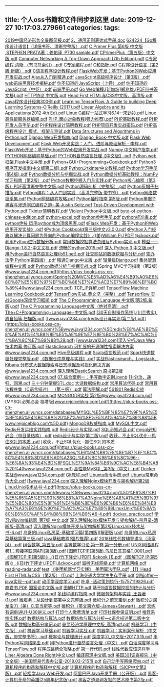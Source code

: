 
---
title: 个人oss书籍和文件同步到这里
date: 2019-12-27 10:17:03.279661
categories:
tags:
---
[2019中国经济形势全景图简报.pdf](https://plus-books.oss-cn-shenzhen.aliyuncs.com/2019%E4%B8%AD%E5%9B%BD%E7%BB%8F%E6%B5%8E%E5%BD%A2%E5%8A%BF%E5%85%A8%E6%99%AF%E5%9B%BE%E7%AE%80%E6%8A%A5.pdf)
[2、通用正则表达式手册.doc](https://plus-books.oss-cn-shenzhen.aliyuncs.com/2%E3%80%81%E9%80%9A%E7%94%A8%E6%AD%A3%E5%88%99%E8%A1%A8%E8%BE%BE%E5%BC%8F%E6%89%8B%E5%86%8C.doc)
[624224【Go程序设计语言】（详细书签、清晰完整版）.pdf](https://plus-books.oss-cn-shenzhen.aliyuncs.com/624224%E3%80%90Go%E7%A8%8B%E5%BA%8F%E8%AE%BE%E8%AE%A1%E8%AF%AD%E8%A8%80%E3%80%91%EF%BC%88%E8%AF%A6%E7%BB%86%E4%B9%A6%E7%AD%BE%E3%80%81%E6%B8%85%E6%99%B0%E5%AE%8C%E6%95%B4%E7%89%88%EF%BC%89.pdf)
[C Primer Plus 第6版 中文版 ,STEPHEN PRATA著；姜佑译 ,P730 sample.pdf](https://plus-books.oss-cn-shenzhen.aliyuncs.com/C%20Primer%20Plus%20%E7%AC%AC6%E7%89%88%20%E4%B8%AD%E6%96%87%E7%89%88%20%2CSTEPHEN%20PRATA%E8%91%97%EF%BC%9B%E5%A7%9C%E4%BD%91%E8%AF%91%20%2CP730%20sample.pdf)
[CPrimerPlus（第五版）中文版.pdf](https://plus-books.oss-cn-shenzhen.aliyuncs.com/CPrimerPlus%EF%BC%88%E7%AC%AC%E4%BA%94%E7%89%88%EF%BC%89%E4%B8%AD%E6%96%87%E7%89%88.pdf)
[Computer Networking A Top-Down Approach (7th Edition).pdf](https://plus-books.oss-cn-shenzhen.aliyuncs.com/Computer%20Networking%20A%20Top-Down%20Approach%20%287th%20Edition%29.pdf)
[C专家编程 清晰 （有书签索引）.pdf](https://plus-books.oss-cn-shenzhen.aliyuncs.com/C%E4%B8%93%E5%AE%B6%E7%BC%96%E7%A8%8B%20%E6%B8%85%E6%99%B0%20%EF%BC%88%E6%9C%89%E4%B9%A6%E7%AD%BE%E7%B4%A2%E5%BC%95%EF%BC%89.pdf)
[C专家编程.pdf](https://plus-books.oss-cn-shenzhen.aliyuncs.com/C%E4%B8%93%E5%AE%B6%E7%BC%96%E7%A8%8B.pdf)
[C和指针.pdf](https://plus-books.oss-cn-shenzhen.aliyuncs.com/C%E5%92%8C%E6%8C%87%E9%92%88.pdf)
[C程序设计语言（第2版·新版）.pdf](https://plus-books.oss-cn-shenzhen.aliyuncs.com/C%E7%A8%8B%E5%BA%8F%E8%AE%BE%E8%AE%A1%E8%AF%AD%E8%A8%80%EF%BC%88%E7%AC%AC2%E7%89%88%C2%B7%E6%96%B0%E7%89%88%EF%BC%89.pdf)
[C语言程序设计教程.pdf](https://plus-books.oss-cn-shenzhen.aliyuncs.com/C%E8%AF%AD%E8%A8%80%E7%A8%8B%E5%BA%8F%E8%AE%BE%E8%AE%A1%E6%95%99%E7%A8%8B.pdf)
[FlaskWeb开发：基于Python的Web应用开发实战.pdf](https://plus-books.oss-cn-shenzhen.aliyuncs.com/FlaskWeb%E5%BC%80%E5%8F%91%EF%BC%9A%E5%9F%BA%E4%BA%8EPython%E7%9A%84Web%E5%BA%94%E7%94%A8%E5%BC%80%E5%8F%91%E5%AE%9E%E6%88%98.pdf)
[](https://plus-books.oss-cn-shenzhen.aliyuncs.com/Frontend/)
[Ajax从入门到精通.pdf](https://plus-books.oss-cn-shenzhen.aliyuncs.com/Frontend/Ajax%E4%BB%8E%E5%85%A5%E9%97%A8%E5%88%B0%E7%B2%BE%E9%80%9A.pdf)
[JavaScript高级程序设计（第3版）.pdf](https://plus-books.oss-cn-shenzhen.aliyuncs.com/Frontend/JavaScript%E9%AB%98%E7%BA%A7%E7%A8%8B%E5%BA%8F%E8%AE%BE%E8%AE%A1%EF%BC%88%E7%AC%AC3%E7%89%88%EF%BC%89.pdf)
[web前端黑客技术揭秘.pdf](https://plus-books.oss-cn-shenzhen.aliyuncs.com/Frontend/web%E5%89%8D%E7%AB%AF%E9%BB%91%E5%AE%A2%E6%8A%80%E6%9C%AF%E6%8F%AD%E7%A7%98.pdf)
[你不知道的JavaScript（上卷）.pdf](https://plus-books.oss-cn-shenzhen.aliyuncs.com/Frontend/%E4%BD%A0%E4%B8%8D%E7%9F%A5%E9%81%93%E7%9A%84JavaScript%EF%BC%88%E4%B8%8A%E5%8D%B7%EF%BC%89.pdf)
[你不知道的JavaScript（中卷）.pdf](https://plus-books.oss-cn-shenzhen.aliyuncs.com/Frontend/%E4%BD%A0%E4%B8%8D%E7%9F%A5%E9%81%93%E7%9A%84JavaScript%EF%BC%88%E4%B8%AD%E5%8D%B7%EF%BC%89.pdf)
[前端手册.pdf](https://plus-books.oss-cn-shenzhen.aliyuncs.com/Frontend/%E5%89%8D%E7%AB%AF%E6%89%8B%E5%86%8C.pdf)
[Go Web编程.[新加坡]郑兆雄.(PDF带书签文档).pdf](https://plus-books.oss-cn-shenzhen.aliyuncs.com/Go%20Web%E7%BC%96%E7%A8%8B.%5B%E6%96%B0%E5%8A%A0%E5%9D%A1%5D%E9%83%91%E5%85%86%E9%9B%84.%28PDF%E5%B8%A6%E4%B9%A6%E7%AD%BE%E6%96%87%E6%A1%A3%29.pdf)
[HTTP协议 中文版.pdf](https://plus-books.oss-cn-shenzhen.aliyuncs.com/HTTP%E5%8D%8F%E8%AE%AE%20%E4%B8%AD%E6%96%87%E7%89%88.pdf)
[Head First HTML与CSS中文版、高清版.pdf](https://plus-books.oss-cn-shenzhen.aliyuncs.com/Head%20First%20HTML%E4%B8%8ECSS%E4%B8%AD%E6%96%87%E7%89%88%E3%80%81%E9%AB%98%E6%B8%85%E7%89%88.pdf)
[Java程序设计经典300例.pdf](https://plus-books.oss-cn-shenzhen.aliyuncs.com/Java%E7%A8%8B%E5%BA%8F%E8%AE%BE%E8%AE%A1%E7%BB%8F%E5%85%B8300%E4%BE%8B.pdf)
[Learning TensorFlow. A Guide to building Deep Learning Systems-O’Reilly (2017).pdf](https://plus-books.oss-cn-shenzhen.aliyuncs.com/Learning%20TensorFlow.%20A%20Guide%20to%20building%20Deep%20Learning%20Systems-O%E2%80%99Reilly%20%282017%29.pdf)
[Linear Algebra and Its Applications(2012 4th Ed).pdf](https://plus-books.oss-cn-shenzhen.aliyuncs.com/Linear%20Algebra%20and%20Its%20Applications%282012%204th%20Ed%29.pdf)
[Linux C编程一站式学习6.14--宋劲衫.pdf](https://plus-books.oss-cn-shenzhen.aliyuncs.com/Linux%20C%E7%BC%96%E7%A8%8B%E4%B8%80%E7%AB%99%E5%BC%8F%E5%AD%A6%E4%B9%A06.14--%E5%AE%8B%E5%8A%B2%E8%A1%AB.pdf)
[Linux高性能服务器编程.pdf](https://plus-books.oss-cn-shenzhen.aliyuncs.com/Linux%E9%AB%98%E6%80%A7%E8%83%BD%E6%9C%8D%E5%8A%A1%E5%99%A8%E7%BC%96%E7%A8%8B.pdf)
[PHP_面向对象教程(强力推荐).pdf](https://plus-books.oss-cn-shenzhen.aliyuncs.com/PHP_%E9%9D%A2%E5%90%91%E5%AF%B9%E8%B1%A1%E6%95%99%E7%A8%8B%28%E5%BC%BA%E5%8A%9B%E6%8E%A8%E8%8D%90%29.pdf)
[PHP基础教程.pdf](https://plus-books.oss-cn-shenzhen.aliyuncs.com/PHP%E5%9F%BA%E7%A1%80%E6%95%99%E7%A8%8B.pdf)
[PHP开发人员手册.pdf](https://plus-books.oss-cn-shenzhen.aliyuncs.com/PHP%E5%BC%80%E5%8F%91%E4%BA%BA%E5%91%98%E6%89%8B%E5%86%8C.pdf)
[PHP程序设计简明教程.pdf](https://plus-books.oss-cn-shenzhen.aliyuncs.com/PHP%E7%A8%8B%E5%BA%8F%E8%AE%BE%E8%AE%A1%E7%AE%80%E6%98%8E%E6%95%99%E7%A8%8B.pdf)
[PHP项目开发实战密码.pdf](https://plus-books.oss-cn-shenzhen.aliyuncs.com/PHP%E9%A1%B9%E7%9B%AE%E5%BC%80%E5%8F%91%E5%AE%9E%E6%88%98%E5%AF%86%E7%A0%81.pdf)
[PHP高级程序设计_模式、框架与测试.pdf](https://plus-books.oss-cn-shenzhen.aliyuncs.com/PHP%E9%AB%98%E7%BA%A7%E7%A8%8B%E5%BA%8F%E8%AE%BE%E8%AE%A1_%E6%A8%A1%E5%BC%8F%E3%80%81%E6%A1%86%E6%9E%B6%E4%B8%8E%E6%B5%8B%E8%AF%95.pdf)
[](https://plus-books.oss-cn-shenzhen.aliyuncs.com/Python_Book/)
[Data Structures and Algorithms in Python.pdf](https://plus-books.oss-cn-shenzhen.aliyuncs.com/Python_Book/Data%20Structures%20and%20Algorithms%20in%20Python.pdf)
[Django Web开发指南.pdf](https://plus-books.oss-cn-shenzhen.aliyuncs.com/Python_Book/Django%20Web%E5%BC%80%E5%8F%91%E6%8C%87%E5%8D%97.pdf)
[Django_Book-中文版.pdf](https://plus-books.oss-cn-shenzhen.aliyuncs.com/Python_Book/Django_Book-%E4%B8%AD%E6%96%87%E7%89%88.pdf)
[Flask Web Development.pdf](https://plus-books.oss-cn-shenzhen.aliyuncs.com/Python_Book/Flask%20Web%20Development.pdf)
[Flask Web开发实战：入门、进阶与原理解析 - 李辉.pdf](https://plus-books.oss-cn-shenzhen.aliyuncs.com/Python_Book/Flask%20Web%E5%BC%80%E5%8F%91%E5%AE%9E%E6%88%98%EF%BC%9A%E5%85%A5%E9%97%A8%E3%80%81%E8%BF%9B%E9%98%B6%E4%B8%8E%E5%8E%9F%E7%90%86%E8%A7%A3%E6%9E%90%20-%20%E6%9D%8E%E8%BE%89.pdf)
[FlaskWeb开发：基于Python的Web应用开发实战.pdf](https://plus-books.oss-cn-shenzhen.aliyuncs.com/Python_Book/FlaskWeb%E5%BC%80%E5%8F%91%EF%BC%9A%E5%9F%BA%E4%BA%8EPython%E7%9A%84Web%E5%BA%94%E7%94%A8%E5%BC%80%E5%8F%91%E5%AE%9E%E6%88%98.pdf)
[Numpy 中文用户指南.pdf](https://plus-books.oss-cn-shenzhen.aliyuncs.com/Python_Book/Numpy%20%E4%B8%AD%E6%96%87%E7%94%A8%E6%88%B7%E6%8C%87%E5%8D%97.pdf)
[PYTHON网络编程基础.pdf](https://plus-books.oss-cn-shenzhen.aliyuncs.com/Python_Book/PYTHON%E7%BD%91%E7%BB%9C%E7%BC%96%E7%A8%8B%E5%9F%BA%E7%A1%80.pdf)
[PYTHON自然语言处理【中文版】.pdf](https://plus-books.oss-cn-shenzhen.aliyuncs.com/Python_Book/PYTHON%E8%87%AA%E7%84%B6%E8%AF%AD%E8%A8%80%E5%A4%84%E7%90%86%E3%80%90%E4%B8%AD%E6%96%87%E7%89%88%E3%80%91.pdf)
[Python web框架.Flask中文手册.pdf](https://plus-books.oss-cn-shenzhen.aliyuncs.com/Python_Book/Python%20web%E6%A1%86%E6%9E%B6.Flask%E4%B8%AD%E6%96%87%E6%89%8B%E5%86%8C.pdf)
[Python+GUI+Programming+Cookbook.pdf](https://plus-books.oss-cn-shenzhen.aliyuncs.com/Python_Book/Python%2BGUI%2BProgramming%2BCookbook.pdf)
[Python3程序开发指南(中文版第二版).pdf](https://plus-books.oss-cn-shenzhen.aliyuncs.com/Python_Book/Python3%E7%A8%8B%E5%BA%8F%E5%BC%80%E5%8F%91%E6%8C%87%E5%8D%97%28%E4%B8%AD%E6%96%87%E7%89%88%E7%AC%AC%E4%BA%8C%E7%89%88%29.pdf)
[Python之tkinter中文教程.pdf](https://plus-books.oss-cn-shenzhen.aliyuncs.com/Python_Book/Python%E4%B9%8Btkinter%E4%B8%AD%E6%96%87%E6%95%99%E7%A8%8B.pdf)
[Python学习手册(第4版).pdf](https://plus-books.oss-cn-shenzhen.aliyuncs.com/Python_Book/Python%E5%AD%A6%E4%B9%A0%E6%89%8B%E5%86%8C%28%E7%AC%AC4%E7%89%88%29.pdf)
[Python数据分析与挖掘实战.pdf](https://plus-books.oss-cn-shenzhen.aliyuncs.com/Python_Book/Python%E6%95%B0%E6%8D%AE%E5%88%86%E6%9E%90%E4%B8%8E%E6%8C%96%E6%8E%98%E5%AE%9E%E6%88%98.pdf)
[Python数据分析基础教程：NumPy学习指南（第2版）.pdf](https://plus-books.oss-cn-shenzhen.aliyuncs.com/Python_Book/Python%E6%95%B0%E6%8D%AE%E5%88%86%E6%9E%90%E5%9F%BA%E7%A1%80%E6%95%99%E7%A8%8B%EF%BC%9ANumPy%E5%AD%A6%E4%B9%A0%E6%8C%87%E5%8D%97%EF%BC%88%E7%AC%AC2%E7%89%88%EF%BC%89.pdf)
[Python数据挖掘入门与实践.pdf](https://plus-books.oss-cn-shenzhen.aliyuncs.com/Python_Book/Python%E6%95%B0%E6%8D%AE%E6%8C%96%E6%8E%98%E5%85%A5%E9%97%A8%E4%B8%8E%E5%AE%9E%E8%B7%B5.pdf)
[Python核心编程（第3版）PDF高清晰完整中文版.pdf](https://plus-books.oss-cn-shenzhen.aliyuncs.com/Python_Book/Python%E6%A0%B8%E5%BF%83%E7%BC%96%E7%A8%8B%EF%BC%88%E7%AC%AC3%E7%89%88%EF%BC%89PDF%E9%AB%98%E6%B8%85%E6%99%B0%E5%AE%8C%E6%95%B4%E4%B8%AD%E6%96%87%E7%89%88.pdf)
[Python源码剖析（完整版）.pdf](https://plus-books.oss-cn-shenzhen.aliyuncs.com/Python_Book/Python%E6%BA%90%E7%A0%81%E5%89%96%E6%9E%90%EF%BC%88%E5%AE%8C%E6%95%B4%E7%89%88%EF%BC%89.pdf)
[Python灰帽子扫描版.pdf](https://plus-books.oss-cn-shenzhen.aliyuncs.com/Python_Book/Python%E7%81%B0%E5%B8%BD%E5%AD%90%E6%89%AB%E6%8F%8F%E7%89%88.pdf)
[Python编程：从入门到实践 （高清完整版 带书签）.pdf](https://plus-books.oss-cn-shenzhen.aliyuncs.com/Python_Book/Python%E7%BC%96%E7%A8%8B%EF%BC%9A%E4%BB%8E%E5%85%A5%E9%97%A8%E5%88%B0%E5%AE%9E%E8%B7%B5%20%EF%BC%88%E9%AB%98%E6%B8%85%E5%AE%8C%E6%95%B4%E7%89%88%20%E5%B8%A6%E4%B9%A6%E7%AD%BE%EF%BC%89.pdf)
[Python网络数据采集.pdf](https://plus-books.oss-cn-shenzhen.aliyuncs.com/Python_Book/Python%E7%BD%91%E7%BB%9C%E6%95%B0%E6%8D%AE%E9%87%87%E9%9B%86.pdf)
[Python网络编程攻略.pdf](https://plus-books.oss-cn-shenzhen.aliyuncs.com/Python_Book/Python%E7%BD%91%E7%BB%9C%E7%BC%96%E7%A8%8B%E6%94%BB%E7%95%A5.pdf)
[Python袖珍指南  第5版.pdf](https://plus-books.oss-cn-shenzhen.aliyuncs.com/Python_Book/Python%E8%A2%96%E7%8F%8D%E6%8C%87%E5%8D%97%20%20%E7%AC%AC5%E7%89%88.pdf)
[Python黑帽子 黑客与渗透测试编程之道- 美 Justin Seitz.pdf](https://plus-books.oss-cn-shenzhen.aliyuncs.com/Python_Book/Python%E9%BB%91%E5%B8%BD%E5%AD%90%20%E9%BB%91%E5%AE%A2%E4%B8%8E%E6%B8%97%E9%80%8F%E6%B5%8B%E8%AF%95%E7%BC%96%E7%A8%8B%E4%B9%8B%E9%81%93-%20%E7%BE%8E%20Justin%20Seitz.pdf)
[Test-Driven Development with Python.pdf](https://plus-books.oss-cn-shenzhen.aliyuncs.com/Python_Book/Test-Driven%20Development%20with%20Python.pdf)
[Tkinter简明教程.pdf](https://plus-books.oss-cn-shenzhen.aliyuncs.com/Python_Book/Tkinter%E7%AE%80%E6%98%8E%E6%95%99%E7%A8%8B.pdf)
[Violent Python中文版.pdf](https://plus-books.oss-cn-shenzhen.aliyuncs.com/Python_Book/Violent%20Python%E4%B8%AD%E6%96%87%E7%89%88.pdf)
[byte-of-python-chinese-edition.pdf](https://plus-books.oss-cn-shenzhen.aliyuncs.com/Python_Book/byte-of-python-chinese-edition.pdf)
[python-excel.pdf](https://plus-books.oss-cn-shenzhen.aliyuncs.com/Python_Book/python-excel.pdf)
[python参考手册.pdf](https://plus-books.oss-cn-shenzhen.aliyuncs.com/Python_Book/python%E5%8F%82%E8%80%83%E6%89%8B%E5%86%8C.pdf)
[python标准库.pdf](https://plus-books.oss-cn-shenzhen.aliyuncs.com/Python_Book/python%E6%A0%87%E5%87%86%E5%BA%93.pdf)
[python绝技 运用python成为顶级黑客.pdf](https://plus-books.oss-cn-shenzhen.aliyuncs.com/Python_Book/python%E7%BB%9D%E6%8A%80%20%E8%BF%90%E7%94%A8python%E6%88%90%E4%B8%BA%E9%A1%B6%E7%BA%A7%E9%BB%91%E5%AE%A2.pdf)
[《Flask Web开发：基于Python的Web应用开发实战》.pdf](https://plus-books.oss-cn-shenzhen.aliyuncs.com/Python_Book/%E3%80%8AFlask%20Web%E5%BC%80%E5%8F%91%EF%BC%9A%E5%9F%BA%E4%BA%8EPython%E7%9A%84Web%E5%BA%94%E7%94%A8%E5%BC%80%E5%8F%91%E5%AE%9E%E6%88%98%E3%80%8B.pdf)
[《Python Cookbook》第三版中文v3.0.0.pdf](https://plus-books.oss-cn-shenzhen.aliyuncs.com/Python_Book/%E3%80%8APython%20Cookbook%E3%80%8B%E7%AC%AC%E4%B8%89%E7%89%88%E4%B8%AD%E6%96%87v3.0.0.pdf)
[《Python入门经典以解决计算问题为导向的Python编程实践》.((美)William F).[PDF]@ckook.pdf](https://plus-books.oss-cn-shenzhen.aliyuncs.com/Python_Book/%E3%80%8APython%E5%85%A5%E9%97%A8%E7%BB%8F%E5%85%B8%E4%BB%A5%E8%A7%A3%E5%86%B3%E8%AE%A1%E7%AE%97%E9%97%AE%E9%A2%98%E4%B8%BA%E5%AF%BC%E5%90%91%E7%9A%84Python%E7%BC%96%E7%A8%8B%E5%AE%9E%E8%B7%B5%E3%80%8B.%28%28%E7%BE%8E%29William%20F%29.%5BPDF%5D%40ckook.pdf)
[利用Python进行数据分析.pdf](https://plus-books.oss-cn-shenzhen.aliyuncs.com/Python_Book/%E5%88%A9%E7%94%A8Python%E8%BF%9B%E8%A1%8C%E6%95%B0%E6%8D%AE%E5%88%86%E6%9E%90.pdf)
[常用数据挖掘算法总结及Python实现.pdf](https://plus-books.oss-cn-shenzhen.aliyuncs.com/Python_Book/%E5%B8%B8%E7%94%A8%E6%95%B0%E6%8D%AE%E6%8C%96%E6%8E%98%E7%AE%97%E6%B3%95%E6%80%BB%E7%BB%93%E5%8F%8APython%E5%AE%9E%E7%8E%B0.pdf)
[模型-—-Django-1.8.2-中文文档.pdf](https://plus-books.oss-cn-shenzhen.aliyuncs.com/Python_Book/%E6%A8%A1%E5%9E%8B-%E2%80%94-Django-1.8.2-%E4%B8%AD%E6%96%87%E6%96%87%E6%A1%A3.pdf)
[流畅的python2015.pdf](https://plus-books.oss-cn-shenzhen.aliyuncs.com/Python_Book/%E6%B5%81%E7%95%85%E7%9A%84python2015.pdf)
[深入 Python 3 中文版.pdf](https://plus-books.oss-cn-shenzhen.aliyuncs.com/Python_Book/%E6%B7%B1%E5%85%A5%20Python%203%20%E4%B8%AD%E6%96%87%E7%89%88.pdf)
[用Python进行自然语言处理(jb51.net).pdf](https://plus-books.oss-cn-shenzhen.aliyuncs.com/Python_Book/%E7%94%A8Python%E8%BF%9B%E8%A1%8C%E8%87%AA%E7%84%B6%E8%AF%AD%E8%A8%80%E5%A4%84%E7%90%86%28jb51.net%29.pdf)
[社交网站的数据挖掘与分析.pdf](https://plus-books.oss-cn-shenzhen.aliyuncs.com/Python_Book/%E7%A4%BE%E4%BA%A4%E7%BD%91%E7%AB%99%E7%9A%84%E6%95%B0%E6%8D%AE%E6%8C%96%E6%8E%98%E4%B8%8E%E5%88%86%E6%9E%90.pdf)
[笨办法学 Python(第四版）.pdf](https://plus-books.oss-cn-shenzhen.aliyuncs.com/Python_Book/%E7%AC%A8%E5%8A%9E%E6%B3%95%E5%AD%A6%20Python%28%E7%AC%AC%E5%9B%9B%E7%89%88%EF%BC%89.pdf)
[精通Django中文版 .pdf](https://plus-books.oss-cn-shenzhen.aliyuncs.com/Python_Book/%E7%B2%BE%E9%80%9ADjango%E4%B8%AD%E6%96%87%E7%89%88%20.pdf)
[轻量级Django.pdf](https://plus-books.oss-cn-shenzhen.aliyuncs.com/Python_Book/%E8%BD%BB%E9%87%8F%E7%BA%A7Django.pdf)
[集体智慧编程中文版.pdf](https://plus-books.oss-cn-shenzhen.aliyuncs.com/Python_Book/%E9%9B%86%E4%BD%93%E6%99%BA%E6%85%A7%E7%BC%96%E7%A8%8B%E4%B8%AD%E6%96%87%E7%89%88.pdf)
[Python数据分析与挖掘实战.pdf](https://plus-books.oss-cn-shenzhen.aliyuncs.com/Python%E6%95%B0%E6%8D%AE%E5%88%86%E6%9E%90%E4%B8%8E%E6%8C%96%E6%8E%98%E5%AE%9E%E6%88%98.pdf)
[Spring MVC学习指南（第2版）@www.java1234.com.pdf](https://plus-books.oss-cn-shenzhen.aliyuncs.com/Spring%20MVC%E5%AD%A6%E4%B9%A0%E6%8C%87%E5%8D%97%EF%BC%88%E7%AC%AC2%E7%89%88%EF%BC%89%40www.java1234.com.pdf)
[TCP_IP详解.pdf](https://plus-books.oss-cn-shenzhen.aliyuncs.com/TCP_IP%E8%AF%A6%E8%A7%A3.pdf)
[TensorFlow Machine Learning Cookbook.pdf](https://plus-books.oss-cn-shenzhen.aliyuncs.com/TensorFlow%20Machine%20Learning%20Cookbook.pdf)
[TensorFlow实战_黄文坚（完整）.pdf](https://plus-books.oss-cn-shenzhen.aliyuncs.com/TensorFlow%E5%AE%9E%E6%88%98_%E9%BB%84%E6%96%87%E5%9D%9A%EF%BC%88%E5%AE%8C%E6%95%B4%EF%BC%89.pdf)
[Tensorflow 实战Google深度学习框架.pdf](https://plus-books.oss-cn-shenzhen.aliyuncs.com/Tensorflow%20%E5%AE%9E%E6%88%98Google%E6%B7%B1%E5%BA%A6%E5%AD%A6%E4%B9%A0%E6%A1%86%E6%9E%B6.pdf)
[The C Programming Language 中文版(第2版.新版).pdf](https://plus-books.oss-cn-shenzhen.aliyuncs.com/The%20C%20Programming%20Language%20%E4%B8%AD%E6%96%87%E7%89%88%28%E7%AC%AC2%E7%89%88.%E6%96%B0%E7%89%88%29.pdf)
[The C Programming Language中文版（绝对高清）.pdf](https://plus-books.oss-cn-shenzhen.aliyuncs.com/The%20C%20Programming%20Language%E4%B8%AD%E6%96%87%E7%89%88%EF%BC%88%E7%BB%9D%E5%AF%B9%E9%AB%98%E6%B8%85%EF%BC%89.pdf)
[The+C+Programming+Language+中文版.pdf](https://plus-books.oss-cn-shenzhen.aliyuncs.com/The%2BC%2BProgramming%2BLanguage%2B%E4%B8%AD%E6%96%87%E7%89%88.pdf)
[[30天自制操作系统].(川合秀实).周自恒等.扫描版.pdf](https://plus-books.oss-cn-shenzhen.aliyuncs.com/%5B30%E5%A4%A9%E8%87%AA%E5%88%B6%E6%93%8D%E4%BD%9C%E7%B3%BB%E7%BB%9F%5D.%28%E5%B7%9D%E5%90%88%E7%A7%80%E5%AE%9E%29.%E5%91%A8%E8%87%AA%E6%81%92%E7%AD%89.%E6%89%AB%E6%8F%8F%E7%89%88.pdf)
[[www.java1234.com]redis设计与实现(第二版).pdf](https://plus-books.oss-cn-shenzhen.aliyuncs.com/%5Bwww.java1234.com%5Dredis%E8%AE%BE%E8%AE%A1%E4%B8%8E%E5%AE%9E%E7%8E%B0%28%E7%AC%AC%E4%BA%8C%E7%89%88%29.pdf)
[[www.java1234.com]深入分析Java  Web技术内幕  修订版.pdf](https://plus-books.oss-cn-shenzhen.aliyuncs.com/%5Bwww.java1234.com%5D%E6%B7%B1%E5%85%A5%E5%88%86%E6%9E%90Java%20%20Web%E6%8A%80%E6%9C%AF%E5%86%85%E5%B9%95%20%20%E4%BF%AE%E8%AE%A2%E7%89%88.pdf)
[](https://plus-books.oss-cn-shenzhen.aliyuncs.com/bigdata/)
[ElasticSearch 可扩展的开源弹性搜索解决方案@www.java1234.com.pdf](https://plus-books.oss-cn-shenzhen.aliyuncs.com/bigdata/ElasticSearch%20%E5%8F%AF%E6%89%A9%E5%B1%95%E7%9A%84%E5%BC%80%E6%BA%90%E5%BC%B9%E6%80%A7%E6%90%9C%E7%B4%A2%E8%A7%A3%E5%86%B3%E6%96%B9%E6%A1%88%40www.java1234.com.pdf)
[Hive高级编程.pdf](https://plus-books.oss-cn-shenzhen.aliyuncs.com/bigdata/Hive%E9%AB%98%E7%BA%A7%E7%BC%96%E7%A8%8B.pdf)
[Scala语言规范.pdf](https://plus-books.oss-cn-shenzhen.aliyuncs.com/bigdata/Scala%E8%AF%AD%E8%A8%80%E8%A7%84%E8%8C%83.pdf)
[Spark快速数据处理完整版.pdf](https://plus-books.oss-cn-shenzhen.aliyuncs.com/bigdata/Spark%E5%BF%AB%E9%80%9F%E6%95%B0%E6%8D%AE%E5%A4%84%E7%90%86%E5%AE%8C%E6%95%B4%E7%89%88.pdf)
[《数据仓库原理与实践》.pdf](https://plus-books.oss-cn-shenzhen.aliyuncs.com/bigdata/%E3%80%8A%E6%95%B0%E6%8D%AE%E4%BB%93%E5%BA%93%E5%8E%9F%E7%90%86%E4%B8%8E%E5%AE%9E%E8%B7%B5%E3%80%8B.pdf)
[实战Elasticsearch、Logstash、Kibana  分布式大数据搜索与日志挖掘及可视化解决方案@www.java1234.com.pdf](https://plus-books.oss-cn-shenzhen.aliyuncs.com/bigdata/%E5%AE%9E%E6%88%98Elasticsearch%E3%80%81Logstash%E3%80%81Kibana%20%20%E5%88%86%E5%B8%83%E5%BC%8F%E5%A4%A7%E6%95%B0%E6%8D%AE%E6%90%9C%E7%B4%A2%E4%B8%8E%E6%97%A5%E5%BF%97%E6%8C%96%E6%8E%98%E5%8F%8A%E5%8F%AF%E8%A7%86%E5%8C%96%E8%A7%A3%E5%86%B3%E6%96%B9%E6%A1%88%40www.java1234.com.pdf)
[深入理解ElasticSearch  原书第2版@www.java1234.com.pdf](https://plus-books.oss-cn-shenzhen.aliyuncs.com/bigdata/%E6%B7%B1%E5%85%A5%E7%90%86%E8%A7%A3ElasticSearch%20%20%E5%8E%9F%E4%B9%A6%E7%AC%AC2%E7%89%88%40www.java1234.com.pdf)
[](https://plus-books.oss-cn-shenzhen.aliyuncs.com/data_structures_algorithms/)
[07_综合案例一：手写数字识别.ipynb](https://plus-books.oss-cn-shenzhen.aliyuncs.com/data_structures_algorithms/07_%E7%BB%BC%E5%90%88%E6%A1%88%E4%BE%8B%E4%B8%80%EF%BC%9A%E6%89%8B%E5%86%99%E6%95%B0%E5%AD%97%E8%AF%86%E5%88%AB.ipynb)
[11-分治、递归、回溯.pdf](https://plus-books.oss-cn-shenzhen.aliyuncs.com/data_structures_algorithms/11-%E5%88%86%E6%B2%BB%E3%80%81%E9%80%92%E5%BD%92%E3%80%81%E5%9B%9E%E6%BA%AF.pdf)
[三十分钟掌握STL.doc](https://plus-books.oss-cn-shenzhen.aliyuncs.com/data_structures_algorithms/%E4%B8%89%E5%8D%81%E5%88%86%E9%92%9F%E6%8E%8C%E6%8F%A1STL.doc)
[大话数据结构.pdf](https://plus-books.oss-cn-shenzhen.aliyuncs.com/data_structures_algorithms/%E5%A4%A7%E8%AF%9D%E6%95%B0%E6%8D%AE%E7%BB%93%E6%9E%84.pdf)
[常用算法代码.pdf](https://plus-books.oss-cn-shenzhen.aliyuncs.com/data_structures_algorithms/%E5%B8%B8%E7%94%A8%E7%AE%97%E6%B3%95%E4%BB%A3%E7%A0%81.pdf)
[常用算法程序集（C语言描述） （第三版）.pdf](https://plus-books.oss-cn-shenzhen.aliyuncs.com/data_structures_algorithms/%E5%B8%B8%E7%94%A8%E7%AE%97%E6%B3%95%E7%A8%8B%E5%BA%8F%E9%9B%86%EF%BC%88C%E8%AF%AD%E8%A8%80%E6%8F%8F%E8%BF%B0%EF%BC%89%20%EF%BC%88%E7%AC%AC%E4%B8%89%E7%89%88%EF%BC%89.pdf)
[算法图解.pdf](https://plus-books.oss-cn-shenzhen.aliyuncs.com/data_structures_algorithms/%E7%AE%97%E6%B3%95%E5%9B%BE%E8%A7%A3.pdf)
[](https://plus-books.oss-cn-shenzhen.aliyuncs.com/databases/)
[561801 Redis实战@www.java1234.com.pdf](https://plus-books.oss-cn-shenzhen.aliyuncs.com/databases/561801%20Redis%E5%AE%9E%E6%88%98%40www.java1234.com.pdf)
[MONGODB实战  第2版@www.java1234.com.pdf](https://plus-books.oss-cn-shenzhen.aliyuncs.com/databases/MONGODB%E5%AE%9E%E6%88%98%20%20%E7%AC%AC2%E7%89%88%40www.java1234.com.pdf)
[MYSQL必知必会 福塔版[www.rejoiceblog.com].pdf](https://plus-books.oss-cn-shenzhen.aliyuncs.com/databases/MYSQL%E5%BF%85%E7%9F%A5%E5%BF%85%E4%BC%9A%20%E7%A6%8F%E5%A1%94%E7%89%88%5Bwww.rejoiceblog.com%5D.pdf)
[MongoDB权威指南.pdf](https://plus-books.oss-cn-shenzhen.aliyuncs.com/databases/MongoDB%E6%9D%83%E5%A8%81%E6%8C%87%E5%8D%97.pdf)
[MySQL中文.pdf](https://plus-books.oss-cn-shenzhen.aliyuncs.com/databases/MySQL%E4%B8%AD%E6%96%87.pdf)
[Redis开发运维实践指南.pdf](https://plus-books.oss-cn-shenzhen.aliyuncs.com/databases/Redis%E5%BC%80%E5%8F%91%E8%BF%90%E7%BB%B4%E5%AE%9E%E8%B7%B5%E6%8C%87%E5%8D%97.pdf)
[Redis设计与实现.pdf](https://plus-books.oss-cn-shenzhen.aliyuncs.com/databases/Redis%E8%AE%BE%E8%AE%A1%E4%B8%8E%E5%AE%9E%E7%8E%B0.pdf)
[SQL必知必会.pdf](https://plus-books.oss-cn-shenzhen.aliyuncs.com/databases/SQL%E5%BF%85%E7%9F%A5%E5%BF%85%E4%BC%9A.pdf)
[mysql必知必会（带目录结构）.pdf](https://plus-books.oss-cn-shenzhen.aliyuncs.com/databases/mysql%E5%BF%85%E7%9F%A5%E5%BF%85%E4%BC%9A%EF%BC%88%E5%B8%A6%E7%9B%AE%E5%BD%95%E7%BB%93%E6%9E%84%EF%BC%89.pdf)
[redis设计与实现(第二版).pdf](https://plus-books.oss-cn-shenzhen.aliyuncs.com/databases/redis%E8%AE%BE%E8%AE%A1%E4%B8%8E%E5%AE%9E%E7%8E%B0%28%E7%AC%AC%E4%BA%8C%E7%89%88%29.pdf)
[收获，不止SQL优化--抓住SQL的本质 .pdf](https://plus-books.oss-cn-shenzhen.aliyuncs.com/databases/%E6%94%B6%E8%8E%B7%EF%BC%8C%E4%B8%8D%E6%AD%A2SQL%E4%BC%98%E5%8C%96--%E6%8A%93%E4%BD%8FSQL%E7%9A%84%E6%9C%AC%E8%B4%A8%20.pdf)
[收获，不止SQL优化--抓住SQL的本质 @www.java1234.com.pdf](https://plus-books.oss-cn-shenzhen.aliyuncs.com/databases/%E6%94%B6%E8%8E%B7%EF%BC%8C%E4%B8%8D%E6%AD%A2SQL%E4%BC%98%E5%8C%96--%E6%8A%93%E4%BD%8FSQL%E7%9A%84%E6%9C%AC%E8%B4%A8%20%40www.java1234.com.pdf)
[高性能MySQL_第3版（中文）.pdf](https://plus-books.oss-cn-shenzhen.aliyuncs.com/databases/%E9%AB%98%E6%80%A7%E8%83%BDMySQL_%E7%AC%AC3%E7%89%88%EF%BC%88%E4%B8%AD%E6%96%87%EF%BC%89.pdf)
[](https://plus-books.oss-cn-shenzhen.aliyuncs.com/devops/)
[Docker实战@www.java1234.com.pdf](https://plus-books.oss-cn-shenzhen.aliyuncs.com/devops/Docker%E5%AE%9E%E6%88%98%40www.java1234.com.pdf)
[Git教程.pdf](https://plus-books.oss-cn-shenzhen.aliyuncs.com/devops/Git%E6%95%99%E7%A8%8B.pdf)
[Ubuntu命令手册.pdf](https://plus-books.oss-cn-shenzhen.aliyuncs.com/devops/Ubuntu%E5%91%BD%E4%BB%A4%E6%89%8B%E5%86%8C.pdf)
[Ubuntu常用命令大全.pdf](https://plus-books.oss-cn-shenzhen.aliyuncs.com/devops/Ubuntu%E5%B8%B8%E7%94%A8%E5%91%BD%E4%BB%A4%E5%A4%A7%E5%85%A8.pdf)
[[www.java1234.com]深入理解Nginx模块开发与架构解析第2版LinuxUnix技术丛书-4.pdf](https://plus-books.oss-cn-shenzhen.aliyuncs.com/devops/%5Bwww.java1234.com%5D%E6%B7%B1%E5%85%A5%E7%90%86%E8%A7%A3Nginx%E6%A8%A1%E5%9D%97%E5%BC%80%E5%8F%91%E4%B8%8E%E6%9E%B6%E6%9E%84%E8%A7%A3%E6%9E%90%E7%AC%AC2%E7%89%88LinuxUnix%E6%8A%80%E6%9C%AF%E4%B8%9B%E4%B9%A6-4.pdf)
[docker_practice.pdf](https://plus-books.oss-cn-shenzhen.aliyuncs.com/devops/docker_practice.pdf)
[学习vi和vim编辑器_第7版_中文.pdf](https://plus-books.oss-cn-shenzhen.aliyuncs.com/devops/%E5%AD%A6%E4%B9%A0vi%E5%92%8Cvim%E7%BC%96%E8%BE%91%E5%99%A8_%E7%AC%AC7%E7%89%88_%E4%B8%AD%E6%96%87.pdf)
[深入理解Nginx模块开发与架构解析-带目录-清晰版-高清.pdf](https://plus-books.oss-cn-shenzhen.aliyuncs.com/devops/%E6%B7%B1%E5%85%A5%E7%90%86%E8%A7%A3Nginx%E6%A8%A1%E5%9D%97%E5%BC%80%E5%8F%91%E4%B8%8E%E6%9E%B6%E6%9E%84%E8%A7%A3%E6%9E%90-%E5%B8%A6%E7%9B%AE%E5%BD%95-%E6%B8%85%E6%99%B0%E7%89%88-%E9%AB%98%E6%B8%85.pdf)
[深入理解Nginx模块开发与架构解析第2版LinuxUnix技术丛书-4.pdf](https://plus-books.oss-cn-shenzhen.aliyuncs.com/devops/%E6%B7%B1%E5%85%A5%E7%90%86%E8%A7%A3Nginx%E6%A8%A1%E5%9D%97%E5%BC%80%E5%8F%91%E4%B8%8E%E6%9E%B6%E6%9E%84%E8%A7%A3%E6%9E%90%E7%AC%AC2%E7%89%88LinuxUnix%E6%8A%80%E6%9C%AF%E4%B8%9B%E4%B9%A6-4.pdf)
[鸟哥的Linux私房菜-基础学习篇[第四版][解密版].pdf](https://plus-books.oss-cn-shenzhen.aliyuncs.com/devops/%E9%B8%9F%E5%93%A5%E7%9A%84Linux%E7%A7%81%E6%88%BF%E8%8F%9C-%E5%9F%BA%E7%A1%80%E5%AD%A6%E4%B9%A0%E7%AF%87%5B%E7%AC%AC%E5%9B%9B%E7%89%88%5D%5B%E8%A7%A3%E5%AF%86%E7%89%88%5D.pdf)
[鸟哥的Linux私房菜基础篇第三版.pdf](https://plus-books.oss-cn-shenzhen.aliyuncs.com/devops/%E9%B8%9F%E5%93%A5%E7%9A%84Linux%E7%A7%81%E6%88%BF%E8%8F%9C%E5%9F%BA%E7%A1%80%E7%AF%87%E7%AC%AC%E4%B8%89%E7%89%88.pdf)
[java基础教程(强烈推荐).pdf](https://plus-books.oss-cn-shenzhen.aliyuncs.com/java%E5%9F%BA%E7%A1%80%E6%95%99%E7%A8%8B%28%E5%BC%BA%E7%83%88%E6%8E%A8%E8%8D%90%29.pdf)
[](https://plus-books.oss-cn-shenzhen.aliyuncs.com/mathematics/)
[2018线性代数辅导讲义（汤家凤）.pdf](https://plus-books.oss-cn-shenzhen.aliyuncs.com/mathematics/2018%E7%BA%BF%E6%80%A7%E4%BB%A3%E6%95%B0%E8%BE%85%E5%AF%BC%E8%AE%B2%E4%B9%89%EF%BC%88%E6%B1%A4%E5%AE%B6%E5%87%A4%EF%BC%89.pdf)
[组合数学_第五版.pdf](https://plus-books.oss-cn-shenzhen.aliyuncs.com/mathematics/%E7%BB%84%E5%90%88%E6%95%B0%E5%AD%A6_%E7%AC%AC%E4%BA%94%E7%89%88.pdf)
[高等数学引论  第一卷 第一分册.pdf](https://plus-books.oss-cn-shenzhen.aliyuncs.com/mathematics/%E9%AB%98%E7%AD%89%E6%95%B0%E5%AD%A6%E5%BC%95%E8%AE%BA%20%20%E7%AC%AC%E4%B8%80%E5%8D%B7%20%E7%AC%AC%E4%B8%80%E5%88%86%E5%86%8C.pdf)
[](https://plus-books.oss-cn-shenzhen.aliyuncs.com/networks/)
[UNIX网络编程卷1：套接字联网API(第3版).pdf](https://plus-books.oss-cn-shenzhen.aliyuncs.com/networks/UNIX%E7%BD%91%E7%BB%9C%E7%BC%96%E7%A8%8B%E5%8D%B71%EF%BC%9A%E5%A5%97%E6%8E%A5%E5%AD%97%E8%81%94%E7%BD%91API%28%E7%AC%AC3%E7%89%88%29.pdf)
[[图解TCPIP(第5版).乌尼日其其格T.0001.pdf](https://plus-books.oss-cn-shenzhen.aliyuncs.com/networks/%5B%E5%9B%BE%E8%A7%A3TCPIP%28%E7%AC%AC5%E7%89%88%29.%E4%B9%8C%E5%B0%BC%E6%97%A5%E5%85%B6%E5%85%B6%E6%A0%BCT.0001.pdf)
[《图解TCP IP(第5版)》.((日)竹下隆史).[PDF].&ckook (1).pdf](https://plus-books.oss-cn-shenzhen.aliyuncs.com/networks/%E3%80%8A%E5%9B%BE%E8%A7%A3TCP%20IP%28%E7%AC%AC5%E7%89%88%29%E3%80%8B.%28%28%E6%97%A5%29%E7%AB%B9%E4%B8%8B%E9%9A%86%E5%8F%B2%29.%5BPDF%5D.%26ckook%20%281%29.pdf)
[《图解TCP IP(第5版)》.((日)竹下隆史).[PDF].&ckook.pdf](https://plus-books.oss-cn-shenzhen.aliyuncs.com/networks/%E3%80%8A%E5%9B%BE%E8%A7%A3TCP%20IP%28%E7%AC%AC5%E7%89%88%29%E3%80%8B.%28%28%E6%97%A5%29%E7%AB%B9%E4%B8%8B%E9%9A%86%E5%8F%B2%29.%5BPDF%5D.%26ckook.pdf)
[监听无线网络.pdf](https://plus-books.oss-cn-shenzhen.aliyuncs.com/networks/%E7%9B%91%E5%90%AC%E6%97%A0%E7%BA%BF%E7%BD%91%E7%BB%9C.pdf)
[计算机网络.pdf](https://plus-books.oss-cn-shenzhen.aliyuncs.com/networks/%E8%AE%A1%E7%AE%97%E6%9C%BA%E7%BD%91%E7%BB%9C.pdf)
[reading-radar.pdf](https://plus-books.oss-cn-shenzhen.aliyuncs.com/reading-radar.pdf)
[test](https://plus-books.oss-cn-shenzhen.aliyuncs.com/test)
[《美团机器学习实践》_美团算法团队.pdf](https://plus-books.oss-cn-shenzhen.aliyuncs.com/%E3%80%8A%E7%BE%8E%E5%9B%A2%E6%9C%BA%E5%99%A8%E5%AD%A6%E4%B9%A0%E5%AE%9E%E8%B7%B5%E3%80%8B_%E7%BE%8E%E5%9B%A2%E7%AE%97%E6%B3%95%E5%9B%A2%E9%98%9F.pdf)
[【1】Head First HTML与CSS（第2版） (1).pdf](https://plus-books.oss-cn-shenzhen.aliyuncs.com/%E3%80%901%E3%80%91Head%20First%20HTML%E4%B8%8ECSS%EF%BC%88%E7%AC%AC2%E7%89%88%EF%BC%89%20%281%29.pdf)
[上海交通大学学生生存手册.pdf](https://plus-books.oss-cn-shenzhen.aliyuncs.com/%E4%B8%8A%E6%B5%B7%E4%BA%A4%E9%80%9A%E5%A4%A7%E5%AD%A6%E5%AD%A6%E7%94%9F%E7%94%9F%E5%AD%98%E6%89%8B%E5%86%8C.pdf)
[剑指offer—java实现—pdf.pdf](https://plus-books.oss-cn-shenzhen.aliyuncs.com/%E5%89%91%E6%8C%87offer%E2%80%94java%E5%AE%9E%E7%8E%B0%E2%80%94pdf.pdf)
[动⼿学深度学习.pdf](https://plus-books.oss-cn-shenzhen.aliyuncs.com/%E5%8A%A8%E2%BC%BF%E5%AD%A6%E6%B7%B1%E5%BA%A6%E5%AD%A6%E4%B9%A0.pdf)
[叶卓 -活动策划执行-15757119826.pdf](https://plus-books.oss-cn-shenzhen.aliyuncs.com/%E5%8F%B6%E5%8D%93%20-%E6%B4%BB%E5%8A%A8%E7%AD%96%E5%88%92%E6%89%A7%E8%A1%8C-15757119826.pdf)
[商君书.PDF](https://plus-books.oss-cn-shenzhen.aliyuncs.com/%E5%95%86%E5%90%9B%E4%B9%A6.PDF)
[国富论中文版.pdf](https://plus-books.oss-cn-shenzhen.aliyuncs.com/%E5%9B%BD%E5%AF%8C%E8%AE%BA%E4%B8%AD%E6%96%87%E7%89%88.pdf)
[图解HTTP.pdf](https://plus-books.oss-cn-shenzhen.aliyuncs.com/%E5%9B%BE%E8%A7%A3HTTP.pdf)
[基于R语言数据挖掘的统计与分析@www.java1234.com.pdf](https://plus-books.oss-cn-shenzhen.aliyuncs.com/%E5%9F%BA%E4%BA%8ER%E8%AF%AD%E8%A8%80%E6%95%B0%E6%8D%AE%E6%8C%96%E6%8E%98%E7%9A%84%E7%BB%9F%E8%AE%A1%E4%B8%8E%E5%88%86%E6%9E%90%40www.java1234.com.pdf)
[多线程编程指南.pdf](https://plus-books.oss-cn-shenzhen.aliyuncs.com/%E5%A4%9A%E7%BA%BF%E7%A8%8B%E7%BC%96%E7%A8%8B%E6%8C%87%E5%8D%97.pdf)
[微服务架构与实践 ,王磊著(1).pdf](https://plus-books.oss-cn-shenzhen.aliyuncs.com/%E5%BE%AE%E6%9C%8D%E5%8A%A1%E6%9E%B6%E6%9E%84%E4%B8%8E%E5%AE%9E%E8%B7%B5%20%2C%E7%8E%8B%E7%A3%8A%E8%91%97%281%29.pdf)
[微服务：从设计到部署中文完整版.pdf](https://plus-books.oss-cn-shenzhen.aliyuncs.com/%E5%BE%AE%E6%9C%8D%E5%8A%A1%EF%BC%9A%E4%BB%8E%E8%AE%BE%E8%AE%A1%E5%88%B0%E9%83%A8%E7%BD%B2%E4%B8%AD%E6%96%87%E5%AE%8C%E6%95%B4%E7%89%88.pdf)
[微积分之倚天宝剑.pdf](https://plus-books.oss-cn-shenzhen.aliyuncs.com/%E5%BE%AE%E7%A7%AF%E5%88%86%E4%B9%8B%E5%80%9A%E5%A4%A9%E5%AE%9D%E5%89%91.pdf)
[微积分之屠龙宝刀（美）C.亚当斯等.pdf](https://plus-books.oss-cn-shenzhen.aliyuncs.com/%E5%BE%AE%E7%A7%AF%E5%88%86%E4%B9%8B%E5%B1%A0%E9%BE%99%E5%AE%9D%E5%88%80%EF%BC%88%E7%BE%8E%EF%BC%89C.%E4%BA%9A%E5%BD%93%E6%96%AF%E7%AD%89.pdf)
[微积分（英文第六版-James+Stewart）.pdf](https://plus-books.oss-cn-shenzhen.aliyuncs.com/%E5%BE%AE%E7%A7%AF%E5%88%86%EF%BC%88%E8%8B%B1%E6%96%87%E7%AC%AC%E5%85%AD%E7%89%88-James%2BStewart%EF%BC%89.pdf)
[恋练有词串讲U1-U30讲义.pdf](https://plus-books.oss-cn-shenzhen.aliyuncs.com/%E6%81%8B%E7%BB%83%E6%9C%89%E8%AF%8D%E4%B8%B2%E8%AE%B2U1-U30%E8%AE%B2%E4%B9%89.pdf)
[打印个人缴费清单.pdf](https://plus-books.oss-cn-shenzhen.aliyuncs.com/%E6%89%93%E5%8D%B0%E4%B8%AA%E4%BA%BA%E7%BC%B4%E8%B4%B9%E6%B8%85%E5%8D%95.pdf)
[打印社保参保证明.pdf](https://plus-books.oss-cn-shenzhen.aliyuncs.com/%E6%89%93%E5%8D%B0%E7%A4%BE%E4%BF%9D%E5%8F%82%E4%BF%9D%E8%AF%81%E6%98%8E.pdf)
[推荐系统实践.pdf](https://plus-books.oss-cn-shenzhen.aliyuncs.com/%E6%8E%A8%E8%8D%90%E7%B3%BB%E7%BB%9F%E5%AE%9E%E8%B7%B5.pdf)
[数据结构与算法.pdf](https://plus-books.oss-cn-shenzhen.aliyuncs.com/%E6%95%B0%E6%8D%AE%E7%BB%93%E6%9E%84%E4%B8%8E%E7%AE%97%E6%B3%95.pdf)
[数据结构与算法分析—c语言描述第二版中文版.pdf](https://plus-books.oss-cn-shenzhen.aliyuncs.com/%E6%95%B0%E6%8D%AE%E7%BB%93%E6%9E%84%E4%B8%8E%E7%AE%97%E6%B3%95%E5%88%86%E6%9E%90%E2%80%94c%E8%AF%AD%E8%A8%80%E6%8F%8F%E8%BF%B0%E7%AC%AC%E4%BA%8C%E7%89%88%E4%B8%AD%E6%96%87%E7%89%88.pdf)
[数据结构高分笔记.pdf](https://plus-books.oss-cn-shenzhen.aliyuncs.com/%E6%95%B0%E6%8D%AE%E7%BB%93%E6%9E%84%E9%AB%98%E5%88%86%E7%AC%94%E8%AE%B0.pdf)
[曼昆经济学原理中文版_高清pdf.pdf](https://plus-books.oss-cn-shenzhen.aliyuncs.com/%E6%9B%BC%E6%98%86%E7%BB%8F%E6%B5%8E%E5%AD%A6%E5%8E%9F%E7%90%86%E4%B8%AD%E6%96%87%E7%89%88_%E9%AB%98%E6%B8%85pdf.pdf)
[机器学习〔中文版〕.pdf](https://plus-books.oss-cn-shenzhen.aliyuncs.com/%E6%9C%BA%E5%99%A8%E5%AD%A6%E4%B9%A0%E3%80%94%E4%B8%AD%E6%96%87%E7%89%88%E3%80%95.pdf)
[机器学习基础.pdf](https://plus-books.oss-cn-shenzhen.aliyuncs.com/%E6%9C%BA%E5%99%A8%E5%AD%A6%E4%B9%A0%E5%9F%BA%E7%A1%80.pdf)
[机器学习实战.pdf](https://plus-books.oss-cn-shenzhen.aliyuncs.com/%E6%9C%BA%E5%99%A8%E5%AD%A6%E4%B9%A0%E5%AE%9E%E6%88%98.pdf)
[机器学习：实用案例解析（中文版，带完整书签）.pdf](https://plus-books.oss-cn-shenzhen.aliyuncs.com/%E6%9C%BA%E5%99%A8%E5%AD%A6%E4%B9%A0%EF%BC%9A%E5%AE%9E%E7%94%A8%E6%A1%88%E4%BE%8B%E8%A7%A3%E6%9E%90%EF%BC%88%E4%B8%AD%E6%96%87%E7%89%88%EF%BC%8C%E5%B8%A6%E5%AE%8C%E6%95%B4%E4%B9%A6%E7%AD%BE%EF%BC%89.pdf)
[概率论与数理统计.pdf](https://plus-books.oss-cn-shenzhen.aliyuncs.com/%E6%A6%82%E7%8E%87%E8%AE%BA%E4%B8%8E%E6%95%B0%E7%90%86%E7%BB%9F%E8%AE%A1.pdf)
[深度学习_中文版+2017.3.15.pdf](https://plus-books.oss-cn-shenzhen.aliyuncs.com/%E6%B7%B1%E5%BA%A6%E5%AD%A6%E4%B9%A0_%E4%B8%AD%E6%96%87%E7%89%88%2B2017.3.15.pdf)
[用Python写网络爬虫.pdf](https://plus-books.oss-cn-shenzhen.aliyuncs.com/%E7%94%A8Python%E5%86%99%E7%BD%91%E7%BB%9C%E7%88%AC%E8%99%AB.pdf)
[用Python进行自然语言处理（中文）.pdf](https://plus-books.oss-cn-shenzhen.aliyuncs.com/%E7%94%A8Python%E8%BF%9B%E8%A1%8C%E8%87%AA%E7%84%B6%E8%AF%AD%E8%A8%80%E5%A4%84%E7%90%86%EF%BC%88%E4%B8%AD%E6%96%87%EF%BC%89.pdf)
[白话深度学习与TensorFlow.pdf](https://plus-books.oss-cn-shenzhen.aliyuncs.com/%E7%99%BD%E8%AF%9D%E6%B7%B1%E5%BA%A6%E5%AD%A6%E4%B9%A0%E4%B8%8ETensorFlow.pdf)
[程序员跳槽全攻略.pdf](https://plus-books.oss-cn-shenzhen.aliyuncs.com/%E7%A8%8B%E5%BA%8F%E5%91%98%E8%B7%B3%E6%A7%BD%E5%85%A8%E6%94%BB%E7%95%A5.pdf)
[第一行代码.pdf](https://plus-books.oss-cn-shenzhen.aliyuncs.com/%E7%AC%AC%E4%B8%80%E8%A1%8C%E4%BB%A3%E7%A0%81.pdf)
[线性代数应该这样学Liner Algebra Done Right(中文).pdf](https://plus-books.oss-cn-shenzhen.aliyuncs.com/%E7%BA%BF%E6%80%A7%E4%BB%A3%E6%95%B0%E5%BA%94%E8%AF%A5%E8%BF%99%E6%A0%B7%E5%AD%A6Liner%20Algebra%20Done%20Right%28%E4%B8%AD%E6%96%87%29.pdf)
[编译原理中文版.pdf](https://plus-books.oss-cn-shenzhen.aliyuncs.com/%E7%BC%96%E8%AF%91%E5%8E%9F%E7%90%86%E4%B8%AD%E6%96%87%E7%89%88.pdf)
[美国301调查报告（中文全版）-美国贸易代表办公室-2018.03-215页.pdf](https://plus-books.oss-cn-shenzhen.aliyuncs.com/%E7%BE%8E%E5%9B%BD301%E8%B0%83%E6%9F%A5%E6%8A%A5%E5%91%8A%EF%BC%88%E4%B8%AD%E6%96%87%E5%85%A8%E7%89%88%EF%BC%89-%E7%BE%8E%E5%9B%BD%E8%B4%B8%E6%98%93%E4%BB%A3%E8%A1%A8%E5%8A%9E%E5%85%AC%E5%AE%A4-2018.03-215%E9%A1%B5.pdf)
[自己动手写网络爬虫.pdf](https://plus-books.oss-cn-shenzhen.aliyuncs.com/%E8%87%AA%E5%B7%B1%E5%8A%A8%E6%89%8B%E5%86%99%E7%BD%91%E7%BB%9C%E7%88%AC%E8%99%AB.pdf)
[计算机程序的构造和解释中文版.pdf](https://plus-books.oss-cn-shenzhen.aliyuncs.com/%E8%AE%A1%E7%AE%97%E6%9C%BA%E7%A8%8B%E5%BA%8F%E7%9A%84%E6%9E%84%E9%80%A0%E5%92%8C%E8%A7%A3%E9%87%8A%E4%B8%AD%E6%96%87%E7%89%88.pdf)
[计算机程序的构造和解释（SICP中文第2版）.pdf](https://plus-books.oss-cn-shenzhen.aliyuncs.com/%E8%AE%A1%E7%AE%97%E6%9C%BA%E7%A8%8B%E5%BA%8F%E7%9A%84%E6%9E%84%E9%80%A0%E5%92%8C%E8%A7%A3%E9%87%8A%EF%BC%88SICP%E4%B8%AD%E6%96%87%E7%AC%AC2%E7%89%88%EF%BC%89.pdf)
[轻松学Java Web开发.pdf](https://plus-books.oss-cn-shenzhen.aliyuncs.com/%E8%BD%BB%E6%9D%BE%E5%AD%A6Java%20Web%E5%BC%80%E5%8F%91.pdf)
[阿里巴巴Java开发手册（公开版）.pdf](https://plus-books.oss-cn-shenzhen.aliyuncs.com/%E9%98%BF%E9%87%8C%E5%B7%B4%E5%B7%B4Java%E5%BC%80%E5%8F%91%E6%89%8B%E5%86%8C%EF%BC%88%E5%85%AC%E5%BC%80%E7%89%88%EF%BC%89.pdf)
[黑客-计算机革命的英雄(25周年纪念版).pdf](https://plus-books.oss-cn-shenzhen.aliyuncs.com/%E9%BB%91%E5%AE%A2-%E8%AE%A1%E7%AE%97%E6%9C%BA%E9%9D%A9%E5%91%BD%E7%9A%84%E8%8B%B1%E9%9B%84%2825%E5%91%A8%E5%B9%B4%E7%BA%AA%E5%BF%B5%E7%89%88%29.pdf)
[黑客之道漏洞发掘的艺术原书第2版.pdf](https://plus-books.oss-cn-shenzhen.aliyuncs.com/%E9%BB%91%E5%AE%A2%E4%B9%8B%E9%81%93%E6%BC%8F%E6%B4%9E%E5%8F%91%E6%8E%98%E7%9A%84%E8%89%BA%E6%9C%AF%E5%8E%9F%E4%B9%A6%E7%AC%AC2%E7%89%88.pdf)

